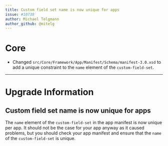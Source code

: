 ```yaml
---
title: Custom field set name is now unique for apps
issue: #10738
author: Michael Telgmann
author_github: @mitelg
---
```


# Core

* Changed `src/Core/Framework/App/Manifest/Schema/manifest-3.0.xsd` to add a unique constraint to the `name` element of the `custom-field-set`.

___

# Upgrade Information

## Custom field set name is now unique for apps

The `name` element of the `custom-field-set` in the app manifest is now unique per app.
It should not be the case for your app anyway as it caused problems,
but you should check your app manifest and ensure that the `name` of the `custom-field-set` is unique.
